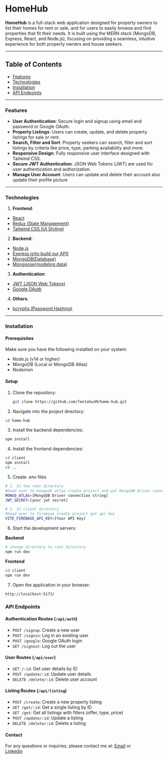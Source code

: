 # HomeHub

**HomeHub** is a full-stack web application designed for property owners to list their homes for rent or sale, and for users to easily browse and find properties that fit their needs.
It is built using the MERN stack (MongoDB, Express, React, and Node.js), focusing on providing a seamless, intuitive experience for both property owners and house seekers.

---

## **Table of Contents**

- [Features](#features)
- [Technologies](#technologies)
- [Installation](#installation)
- [API Endpoints](#api-endpoints)

---

### **Features**

- **User Authentication**: Secure login and signup using email and password or Google OAuth.
- **Property Listings**: Users can create, update, and delete property listings for sale or rent.
- **Search, Filter and Sort**: Property seekers can search, filter and sort listings by criteria like price, type, parking availability and more.
- **Responsive Design**: Fully responsive user interface designed with Tailwind CSS.
- **Secure JWT Authentication**: JSON Web Tokens (JWT) are used for user authentication and authorization.
- **Manage User Account**: Users can update and delete their account also update their profile picture

---

### **Technologies**

1. **Frontend**:

- [React](https://react.dev/)
- [Redux (State Management)](https://react-redux.js.org/)
- [Tailwind CSS (UI Styling)](https://tailwindcss.com/)

2. **Backend**:

- [Node.js](https://nodejs.org/en)
- [Express.js(to build our API)](https://expressjs.com/)
- [MongoDB(Database)](https://www.mongodb.com/)
- [Mongoose(modeling data)](https://mongoosejs.com/)

3. **Authentication**:

- [JWT (JSON Web Tokens)](https://jwt.io/)
- [Google OAuth](https://developers.google.com/identity)

4. **Others**:

- [bcryptjs (Password Hashing)](https://www.npmjs.com/package/bcryptjs)

---

### **Installation**

#### **Prerequisites**

Make sure you have the following installed on your system:

- Node.js (v14 or higher)
- MongoDB (Local or MongoDB Atlas)
- Nodemon

#### **Setup**

1. Clone the repository:
   ```bash
   git clone https://github.com/fentahunM/home-hub.git
   ```
2. Navigate into the project directory:

```bash
cd home-hub
```

3. Install the backend dependencies:

```bash
npm install
```

4. Install the frontend dependencies:

```bash
cd client
npm install
cd ..
```

5. Create .env files

```bash
# 1. In the root directory
#head over to mongodb atlas create project and put MongoDB Driver connection string here
MONGO_ATLAS=[MongoDB Driver connection string]
JWT_SECRET=[your jwt secret]

# 2. In client directory
#head over to firebase create project get api key
VITE_FIREBASE_API_KEY=[Your API Key]
```

6. Start the development servers:

**Backend**

```bash
# change directory to root directory
npm run dev
```

**Frontend**

```bash
cd client
npm run dev
```

7. Open the application in your browser:

```bash
http://localhost:5173/
```

### **API Endpoints**

#### **Authentication Routes (`/api/auth`)**

- `POST /signup`: Create a new user
- `POST /signin`: Log in an existing user
- `POST /google`: Google OAuth login
- `GET /signout`: Log out the user

#### **User Routes (`/api/user`)**

- `GET /:id`: Get user details by ID
- `POST /update/:id`: Update user details
- `DELETE /delete/:id`: Delete user account

#### **Listing Routes (`/api/listing`)**

- `POST /create`: Create a new property listing
- `GET /get/:id`: Get a single listing by ID
- `GET /get`: Get all listings with filters (offer, type, price)
- `POST /update/:id`: Update a listing
- `DELETE /delete/:id`: Delete a listing

#### Contact

For any questions or inquiries, please contact me at:
[Email](mailto:fantahun360@gmail.com) or  
[Linkedin](https://www.linkedin.com/in/fentahun-mengie-1820bb301/)
